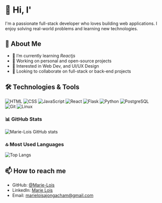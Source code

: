# 👋 Hi, I'

I'm a passionate full-stack developer who loves building web applications. I enjoy solving real-world problems and learning new technologies.

## 🚀 About Me

- 🌱 I’m currently learning *Reactjs* 
- 💼 Working on personal and open-source projects
- 🧠 Interested in Web Dev, and UI/UX Design
- 🤝 Looking to collaborate on full-stack or back-end projects


## 🛠️ Technologies & Tools

![HTML](https://img.shields.io/badge/-HTML5-E34F26?logo=html5&logoColor=white&style=flat)
![CSS](https://img.shields.io/badge/-CSS3-1572B6?logo=css3&logoColor=white&style=flat)
![JavaScript](https://img.shields.io/badge/-JavaScript-F7DF1E?logo=javascript&logoColor=black&style=flat)
![React](https://img.shields.io/badge/-React-61DAFB?logo=react&logoColor=black&style=flat)
![Flask](https://img.shields.io/badge/-Flask-000000?logo=flask&logoColor=white&style=flat)
![Python](https://img.shields.io/badge/-Python-3776AB?logo=python&logoColor=white&style=flat)
![PostgreSQL](https://img.shields.io/badge/-PostgreSQL-336791?logo=postgresql&logoColor=white&style=flat)
![Git](https://img.shields.io/badge/-Git-F05032?logo=git&logoColor=white&style=flat)
![Linux](https://img.shields.io/badge/-Linux-FCC624?logo=linux&logoColor=black&style=flat)


### 📊 GitHub Stats
![Marie-Lois  GitHub stats](https://github-readme-stats.vercel.app/api?username=Marie-Lois&show_icons=true&theme=default&count_private=true)

### 🔝 Most Used Languages
![Top Langs](https://github-readme-stats.vercel.app/api/top-langs/?username=Marie-Lois&layout=compact)


## 📫 How to reach me

- GitHub: [@Marie-Lois](https://github.com/Marie-Lois)
- LinkedIn: [Marie Lois](https://www.linkedin.com/in/marie-lois/?lipi=urn%3Ali%3Apage%3Ad_flagship3_feed%3BKJ%2Ff6pOVQtG3ulqK3zAXng%3D%3D)
- Email: marieloisajongacham@gmail.com